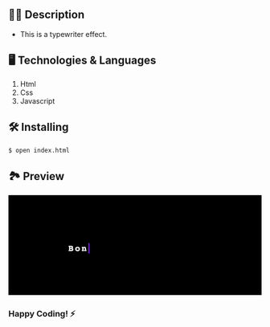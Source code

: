 ## 🧒🏻 Description

- This is a typewriter effect.

## 🖥 Technologies & Languages

1. Html
2. Css
3. Javascript

## 🛠 Installing

```
$ open index.html
```
## 🏞️ Preview

![plot](./assets/typewriter-effect.gif)

### Happy Coding! ⚡️
